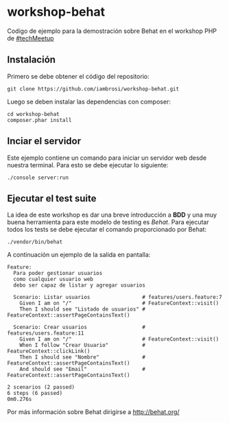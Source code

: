 workshop-behat
==============

Codigo de ejemplo para la demostración sobre Behat en el workshop PHP de [#techMeetup](http://tech.meetup.uy)


Instalación
-----------

Primero se debe obtener el código del repositorio:

```
git clone https://github.com/iambrosi/workshop-behat.git
```

Luego se deben instalar las dependencias con composer:

```
cd workshop-behat
composer.phar install
```

Inciar el servidor
------------------

Este ejemplo contiene un comando para iniciar un servidor web desde nuestra terminal. Para esto se debe ejecutar lo siguiente:

```
./console server:run
```

Ejecutar el test suite
----------------------

La idea de este workshop es dar una breve introducción a **BDD** y una muy buena herramienta para este modelo de testing es *Behat*. Para ejecutar todos los tests se debe ejecutar el comando proporcionado por Behat:

```
./vendor/bin/behat
```

A continuación un ejemplo de la salida en pantalla:

```
Feature:
  Para poder gestionar usuarios
  como cualquier usuario web
  debo ser capaz de listar y agregar usuarios

  Scenario: Listar usuarios                 # features/users.feature:7
    Given I am on "/"                       # FeatureContext::visit()
    Then I should see "Listado de usuarios" # FeatureContext::assertPageContainsText()

  Scenario: Crear usuarios                  # features/users.feature:11
    Given I am on "/"                       # FeatureContext::visit()
    When I follow "Crear Usuario"           # FeatureContext::clickLink()
    Then I should see "Nombre"              # FeatureContext::assertPageContainsText()
    And should see "Email"                  # FeatureContext::assertPageContainsText()

2 scenarios (2 passed)
6 steps (6 passed)
0m0.276s
```

Por más información sobre Behat dirigirse a http://behat.org/
